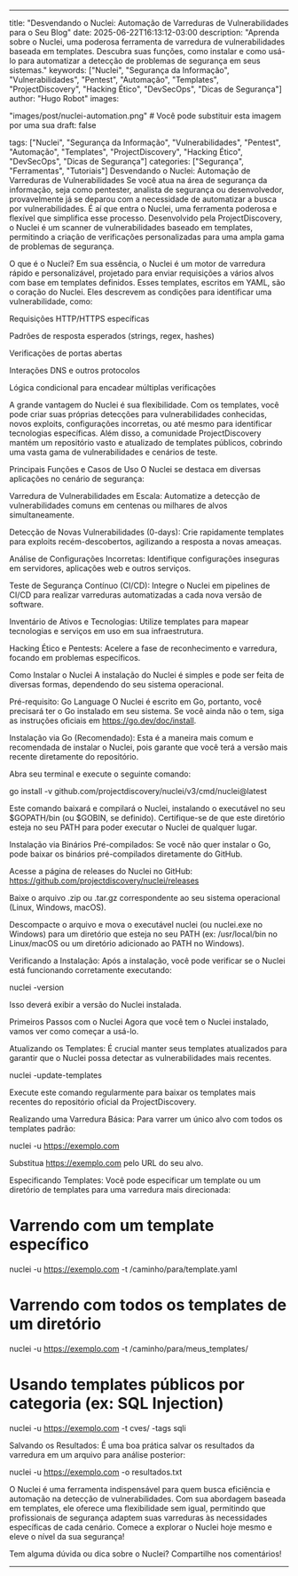 ---

title: "Desvendando o Nuclei: Automação de Varreduras de Vulnerabilidades para o Seu Blog"
date: 2025-06-22T16:13:12-03:00
description: "Aprenda sobre o Nuclei, uma poderosa ferramenta de varredura de vulnerabilidades baseada em templates. Descubra suas funções, como instalar e como usá-lo para automatizar a detecção de problemas de segurança em seus sistemas."
keywords: ["Nuclei", "Segurança da Informação", "Vulnerabilidades", "Pentest", "Automação", "Templates", "ProjectDiscovery", "Hacking Ético", "DevSecOps", "Dicas de Segurança"]
author: "Hugo Robot"
images:

"images/post/nuclei-automation.png" # Você pode substituir esta imagem por uma sua
draft: false

tags: ["Nuclei", "Segurança da Informação", "Vulnerabilidades", "Pentest", "Automação", "Templates", "ProjectDiscovery", "Hacking Ético", "DevSecOps", "Dicas de Segurança"] categories: ["Segurança", "Ferramentas", "Tutoriais"]
Desvendando o Nuclei: Automação de Varreduras de Vulnerabilidades
Se você atua na área de segurança da informação, seja como pentester, analista de segurança ou desenvolvedor, provavelmente já se deparou com a necessidade de automatizar a busca por vulnerabilidades. É aí que entra o Nuclei, uma ferramenta poderosa e flexível que simplifica esse processo. Desenvolvido pela ProjectDiscovery, o Nuclei é um scanner de vulnerabilidades baseado em templates, permitindo a criação de verificações personalizadas para uma ampla gama de problemas de segurança.

O que é o Nuclei?
Em sua essência, o Nuclei é um motor de varredura rápido e personalizável, projetado para enviar requisições a vários alvos com base em templates definidos. Esses templates, escritos em YAML, são o coração do Nuclei. Eles descrevem as condições para identificar uma vulnerabilidade, como:

Requisições HTTP/HTTPS específicas

Padrões de resposta esperados (strings, regex, hashes)

Verificações de portas abertas

Interações DNS e outros protocolos

Lógica condicional para encadear múltiplas verificações

A grande vantagem do Nuclei é sua flexibilidade. Com os templates, você pode criar suas próprias detecções para vulnerabilidades conhecidas, novos exploits, configurações incorretas, ou até mesmo para identificar tecnologias específicas. Além disso, a comunidade ProjectDiscovery mantém um repositório vasto e atualizado de templates públicos, cobrindo uma vasta gama de vulnerabilidades e cenários de teste.

Principais Funções e Casos de Uso
O Nuclei se destaca em diversas aplicações no cenário de segurança:

Varredura de Vulnerabilidades em Escala: Automatize a detecção de vulnerabilidades comuns em centenas ou milhares de alvos simultaneamente.

Detecção de Novas Vulnerabilidades (0-days): Crie rapidamente templates para exploits recém-descobertos, agilizando a resposta a novas ameaças.

Análise de Configurações Incorretas: Identifique configurações inseguras em servidores, aplicações web e outros serviços.

Teste de Segurança Contínuo (CI/CD): Integre o Nuclei em pipelines de CI/CD para realizar varreduras automatizadas a cada nova versão de software.

Inventário de Ativos e Tecnologias: Utilize templates para mapear tecnologias e serviços em uso em sua infraestrutura.

Hacking Ético e Pentests: Acelere a fase de reconhecimento e varredura, focando em problemas específicos.

Como Instalar o Nuclei
A instalação do Nuclei é simples e pode ser feita de diversas formas, dependendo do seu sistema operacional.

Pré-requisito: Go Language
O Nuclei é escrito em Go, portanto, você precisará ter o Go instalado em seu sistema. Se você ainda não o tem, siga as instruções oficiais em https://go.dev/doc/install.

Instalação via Go (Recomendado):
Esta é a maneira mais comum e recomendada de instalar o Nuclei, pois garante que você terá a versão mais recente diretamente do repositório.

Abra seu terminal e execute o seguinte comando:

go install -v github.com/projectdiscovery/nuclei/v3/cmd/nuclei@latest

Este comando baixará e compilará o Nuclei, instalando o executável no seu $GOPATH/bin (ou $GOBIN, se definido). Certifique-se de que este diretório esteja no seu PATH para poder executar o Nuclei de qualquer lugar.

Instalação via Binários Pré-compilados:
Se você não quer instalar o Go, pode baixar os binários pré-compilados diretamente do GitHub.

Acesse a página de releases do Nuclei no GitHub: https://github.com/projectdiscovery/nuclei/releases

Baixe o arquivo .zip ou .tar.gz correspondente ao seu sistema operacional (Linux, Windows, macOS).

Descompacte o arquivo e mova o executável nuclei (ou nuclei.exe no Windows) para um diretório que esteja no seu PATH (ex: /usr/local/bin no Linux/macOS ou um diretório adicionado ao PATH no Windows).

Verificando a Instalação:
Após a instalação, você pode verificar se o Nuclei está funcionando corretamente executando:

nuclei -version

Isso deverá exibir a versão do Nuclei instalada.

Primeiros Passos com o Nuclei
Agora que você tem o Nuclei instalado, vamos ver como começar a usá-lo.

Atualizando os Templates:
É crucial manter seus templates atualizados para garantir que o Nuclei possa detectar as vulnerabilidades mais recentes.

nuclei -update-templates

Execute este comando regularmente para baixar os templates mais recentes do repositório oficial da ProjectDiscovery.

Realizando uma Varredura Básica:
Para varrer um único alvo com todos os templates padrão:

nuclei -u https://exemplo.com

Substitua https://exemplo.com pelo URL do seu alvo.

Especificando Templates:
Você pode especificar um template ou um diretório de templates para uma varredura mais direcionada:

# Varrendo com um template específico
nuclei -u https://exemplo.com -t /caminho/para/template.yaml

# Varrendo com todos os templates de um diretório
nuclei -u https://exemplo.com -t /caminho/para/meus_templates/

# Usando templates públicos por categoria (ex: SQL Injection)
nuclei -u https://exemplo.com -t cves/ -tags sqli

Salvando os Resultados:
É uma boa prática salvar os resultados da varredura em um arquivo para análise posterior:

nuclei -u https://exemplo.com -o resultados.txt

O Nuclei é uma ferramenta indispensável para quem busca eficiência e automação na detecção de vulnerabilidades. Com sua abordagem baseada em templates, ele oferece uma flexibilidade sem igual, permitindo que profissionais de segurança adaptem suas varreduras às necessidades específicas de cada cenário. Comece a explorar o Nuclei hoje mesmo e eleve o nível da sua segurança!

Tem alguma dúvida ou dica sobre o Nuclei? Compartilhe nos comentários!

---